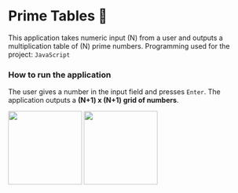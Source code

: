 # Prime Tables 🧩

This application takes numeric input (N) from a user and outputs a multiplication table of (N) prime numbers.
Programming used for the project: `JavaScript`


### How to run the application 
The user gives a number in the input field and presses `Enter`. The application outputs a **(N+1) x (N+1) grid of numbers**.


<img src="app-screenshots/screen_3" width="150"/>
<img src="app-screenshots/screen_4" width="150"/>
